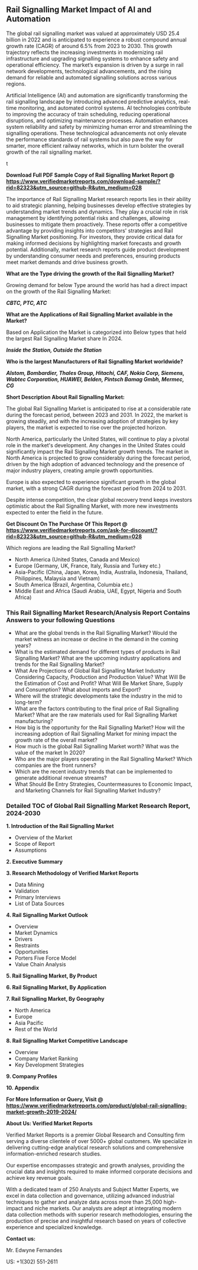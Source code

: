 <h2>Rail Signalling Market Impact of AI and Automation</h2><p>The global rail signalling market was valued at approximately USD 25.4 billion in 2022 and is anticipated to experience a robust compound annual growth rate (CAGR) of around 6.5% from 2023 to 2030. This growth trajectory reflects the increasing investments in modernizing rail infrastructure and upgrading signalling systems to enhance safety and operational efficiency. The market’s expansion is driven by a surge in rail network developments, technological advancements, and the rising demand for reliable and automated signalling solutions across various regions.</p><p>Artificial Intelligence (AI) and automation are significantly transforming the rail signalling landscape by introducing advanced predictive analytics, real-time monitoring, and automated control systems. AI technologies contribute to improving the accuracy of train scheduling, reducing operational disruptions, and optimizing maintenance processes. Automation enhances system reliability and safety by minimizing human error and streamlining the signalling operations. These technological advancements not only elevate the performance standards of rail systems but also pave the way for smarter, more efficient railway networks, which in turn bolster the overall growth of the rail signalling market.</p>t</p><p id="" class=""><strong>Download Full PDF Sample Copy of Rail Signalling Market Report @ <a href="https://www.verifiedmarketreports.com/download-sample/?rid=82323&utm_source=github-R&utm_medium=028" target="_blank">https://www.verifiedmarketreports.com/download-sample/?rid=82323&utm_source=github-R&utm_medium=028</a></strong></p><p>The importance of&nbsp;Rail Signalling Market research reports lies in their ability to aid strategic planning, helping businesses develop effective strategies by understanding market trends and dynamics. They play a crucial role in risk management by identifying potential risks and challenges, allowing businesses to mitigate them proactively. These reports offer a competitive advantage by providing insights into competitors' strategies and Rail Signalling Market positioning. For investors, they provide critical data for making informed decisions by highlighting market forecasts and growth potential. Additionally, market research reports guide product development by understanding consumer needs and preferences, ensuring products meet market demands and drive business growth.</p><p><strong>What are the&nbsp;Type driving the growth of the Rail Signalling Market?</strong></p><p id="" class="">Growing demand for below Type around the world has had a direct impact on the growth of the Rail Signalling Market:</p><em><strong>CBTC, PTC, ATC</strong></em></p><strong>What are the&nbsp;Applications&nbsp;of Rail Signalling Market available in the Market?</strong></p><p id="" class="">Based on Application the Market is categorized into Below types that held the largest Rail Signalling Market share In 2024.</p><em><strong>Inside the Station, Outside the Station</strong></em></p><strong>Who is the largest Manufacturers of Rail Signalling Market worldwide?</strong></p><p><em><strong>Alstom, Bombardier, Thales Group, Hitachi, CAF, Nokia Corp, Siemens, Wabtec Corporation, HUAWEI, Belden, Pintsch Bamag Gmbh, Mermec, CG</strong></em></p><p id="" class=""><strong>Short Description About Rail Signalling Market:</strong></p><p>The global Rail Signalling Market is anticipated to rise at a considerable rate during the forecast period, between 2023 and 2031. In 2022, the market is growing steadily, and with the increasing adoption of strategies by key players, the market is expected to rise over the projected horizon.</p><p>North America, particularly the United States, will continue to play a pivotal role in the market's development. Any changes in the United States could significantly impact the Rail Signalling Market growth trends. The market in North America is projected to grow considerably during the forecast period, driven by the high adoption of advanced technology and the presence of major industry players, creating ample growth opportunities.</p><p>Europe is also expected to experience significant growth in the global market, with a strong CAGR during the forecast period from 2024 to 2031.</p><p>Despite intense competition, the clear global recovery trend keeps investors optimistic about the Rail Signalling Market, with more new investments expected to enter the field in the future.</p><p id="" class=""><strong>Get Discount On The Purchase Of This Report @ <a href="https://www.verifiedmarketreports.com/ask-for-discount/?rid=82323&utm_source=github-R&utm_medium=028" target="_blank">https://www.verifiedmarketreports.com/ask-for-discount/?rid=82323&utm_source=github-R&utm_medium=028</a></strong></p>Which regions are leading the Rail Signalling Market?</p><ul><li>North America (United States, Canada and Mexico)</li><li>Europe (Germany, UK, France, Italy, Russia and Turkey etc.)</li><li>Asia-Pacific (China, Japan, Korea, India, Australia, Indonesia, Thailand, Philippines, Malaysia and Vietnam)</li><li>South America (Brazil, Argentina, Columbia etc.)</li><li>Middle East and Africa (Saudi Arabia, UAE, Egypt, Nigeria and South Africa)</li></ul><h3 id="" class="">This Rail Signalling Market Research/Analysis Report Contains Answers to your following Questions</h3><ul><li>What are the global trends in the Rail Signalling Market? Would the market witness an increase or decline in the demand in the coming years?</li><li>What is the estimated demand for different types of products in Rail Signalling Market? What are the upcoming industry applications and trends for the Rail Signalling Market?</li><li>What Are Projections of Global Rail Signalling Market Industry Considering Capacity, Production and Production Value? What Will Be the Estimation of Cost and Profit? What Will Be Market Share, Supply and Consumption? What about imports and Export?</li><li>Where will the strategic developments take the industry in the mid to long-term?</li><li>What are the factors contributing to the final price of Rail Signalling Market? What are the raw materials used for Rail Signalling Market manufacturing?</li><li>How big is the opportunity for the Rail Signalling Market? How will the increasing adoption of Rail Signalling Market for mining impact the growth rate of the overall market?</li><li>How much is the global Rail Signalling Market worth? What was the value of the market In 2020?</li><li>Who are the major players operating in the Rail Signalling Market? Which companies are the front runners?</li><li>Which are the recent industry trends that can be implemented to generate additional revenue streams?</li><li>What Should Be Entry Strategies, Countermeasures to Economic Impact, and Marketing Channels for Rail Signalling Market Industry?</li></ul><h3 id="" class="">Detailed TOC of Global Rail Signalling Market Research Report, 2024-2030</h3><p id="" class=""><strong>1. Introduction of the Rail Signalling Market</strong></p><ul><li>Overview of the Market</li><li>Scope of Report</li><li>Assumptions</li></ul><p id="" class=""><strong>2. Executive Summary</strong></p><p id="" class=""><strong>3. Research Methodology of Verified Market Reports</strong></p><ul><li>Data Mining</li><li>Validation</li><li>Primary Interviews</li><li>List of Data Sources</li></ul><p id="" class=""><strong>4. Rail Signalling Market Outlook</strong></p><ul><li>Overview</li><li>Market Dynamics</li><li>Drivers</li><li>Restraints</li><li>Opportunities</li><li>Porters Five Force Model</li><li>Value Chain Analysis</li></ul><p id="" class=""><strong>5. Rail Signalling Market, By Product</strong></p><p id="" class=""><strong>6. Rail Signalling Market, By Application</strong></p><p id="" class=""><strong>7. Rail Signalling Market, By Geography</strong></p><ul><li>North America</li><li>Europe</li><li>Asia Pacific</li><li>Rest of the World</li></ul><p id="" class=""><strong>8. Rail Signalling Market Competitive Landscape</strong></p><ul><li>Overview</li><li>Company Market Ranking</li><li>Key Development Strategies</li></ul><p id="" class=""><strong>9. Company Profiles</strong></p><p id="" class=""><strong>10. Appendix</strong></p><p id="" class=""><strong>For More Information or Query, Visit @ <a href="https://www.verifiedmarketreports.com/product/global-rail-signalling-market-growth-2019-2024/" target="_blank">https://www.verifiedmarketreports.com/product/global-rail-signalling-market-growth-2019-2024/</a></strong></p><p id="" class=""><strong>About Us: Verified Market Reports</strong></p><p id="" class="">Verified Market Reports is a premier Global Research and Consulting firm serving a diverse clientele of over 5000+ global customers. We specialize in delivering cutting-edge analytical research solutions and comprehensive information-enriched research studies.</p><p id="" class="">Our expertise encompasses strategic and growth analyses, providing the crucial data and insights required to make informed corporate decisions and achieve key revenue goals.</p><p id="" class="">With a dedicated team of 250 Analysts and Subject Matter Experts, we excel in data collection and governance, utilizing advanced industrial techniques to gather and analyze data across more than 25,000 high-impact and niche markets. Our analysts are adept at integrating modern data collection methods with superior research methodologies, ensuring the production of precise and insightful research based on years of collective experience and specialized knowledge.</p><p id="" class=""><strong>Contact us:</strong></p><p id="" class="">Mr. Edwyne Fernandes</p><p id="" class="">US: +1(302) 551-2611</p>